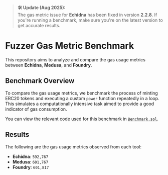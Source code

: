 > **🛠️ Update (Aug 2025):**  
> The gas metric issue for **Echidna** has been fixed in version **2.2.8**. If you're running a benchmark, make sure you're on the latest version to get accurate results.

# Fuzzer Gas Metric Benchmark

This repository aims to analyze and compare the gas usage metrics between **Echidna**, **Medusa**, and **Foundry**. 

## Benchmark Overview

To compare the gas usage metrics, we benchmark the process of minting ERC20 tokens and executing a custom `power` function repeatedly in a loop. This simulates a computationally intensive task aimed to provide a good indicator of gas consumption.

You can view the relevant code used for this benchmark in [`Benchmark.sol`](https://github.com/rappie/fuzzer-gas-metric-benchmark/blob/main/src/Benchmark.sol#L13-L17).

## Results

The following are the gas usage metrics observed from each tool:

- **Echidna**: `592,767`
- **Medusa**:  `601,767`
- **Foundry**: `601,817`

